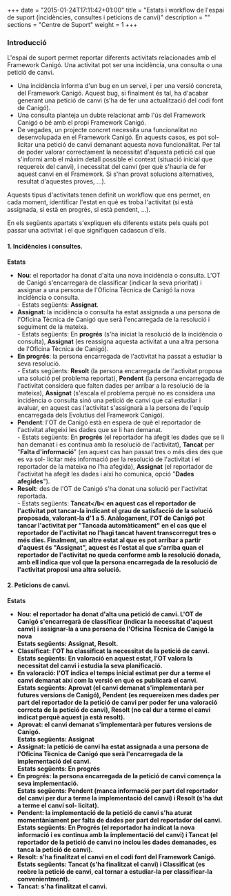 +++
date        = "2015-01-24T17:11:42+01:00"
title       = "Estats i workflow de l'espai de suport (incidències, consultes i peticions de canvi)"
description = ""
sections    = "Centre de Suport"
weight 		= 1
+++

### Introducció 

L'espai de suport permet reportar diferents activitats relacionades amb el Framework Canigó. Una activitat pot ser una incidència, una consulta o una petició de canvi.

 - Una incidència informa d'un bug en un servei, i per una versió concreta, del Framework Canigó. Aquest bug, si finalment és tal, ha d'acabar generant una petició de canvi (s'ha de fer una actualització del codi font de Canigó).
 - Una consulta planteja un dubte relacionat amb l'ús del Framework Canigó o bé amb el propi Framework Canigó.
 - De vegades, un projecte concret necessita una funcionalitat no desenvolupada en el Framework Canigó. En aquests casos, es pot sol- licitar una petició de canvi demanant aquesta nova funcionalitat. Per tal de poder valorar correctament la necessitat d'aquesta petició cal que s'informi amb el màxim detall possible el context (situació inicial que requereix del canvi), i necessitat del canvi (per què s'hauria de fer aquest canvi en el Framework. Si s'han provat solucions alternatives, resultat d'aquestes proves, ...).
 
 Aquests tipus d'activitats tenen definit un workflow que ens permet, en cada moment, identificar l'estat en què es troba l'activitat (si està assignada, si està en progrés, si està pendent, ...).

En els següents apartats s'expliquen els diferents estats pels quals pot passar una activitat i el que signifiquen cadascun d'ells. 

#### 1. Incidències i consultes.

<b>Estats</b>

 - <b>Nou</b>: el reportador ha donat d'alta una nova incidència o consulta. L'OT de Canigó s'encarregarà de classificar (indicar la seva prioritat) i assignar a una persona de l'Oficina Tècnica de Canigó la nova incidència o consulta.<br>
		- Estats següents: <b>Assignat</b>.
 - <b>Assignat</b>: la incidència o consulta ha estat assignada a una persona de l'Oficina Tècnica de Canigó que serà l'encarregada de la resolució i seguiment de la mateixa.<br>
		- Estats següents: En <b>progrés</b> (s'ha iniciat la resolució de la incidència o consulta), <b>Assignat</b> (es reassigna aquesta activitat a una altra persona de l'Oficina Tècnica de Canigó).
 - <b>En progrés</b>: la persona encarregada de l'activitat ha passat a estudiar la seva resolució.<br>
		- Estats següents: <b>Resolt</b> (la persona encarregada de l'activitat proposa una solució pel problema reportat), <b>Pendent</b> (la persona encarregada de l'activitat considera que falten dades per arribar a la resolució de la mateixa), <b>Assignat</b> (s'escala el problema perquè no es considera una incidència o consulta sinò una petició de canvi que cal estudiar i avaluar, en aquest cas l'activitat s'assignarà a la persona de l'equip encarregada dels Evolutius del Framework Canigó).
 - <b>Pendent</b>: l'OT de Canigó està en espera de què el reportador de l'activitat afegeixi les dades que se li han demanat.<br>
		- Estats següents: En <b>progrés</b> (el reportador ha afegit les dades que se li han demanat i es continua amb la resolució de l'activitat), <b>Tancat</b> per "<b>Falta d'informació</b>" (en aquest cas han passat tres o més dies des que es va sol- licitar més informació per la resolució de l'activitat i el reportador de la mateixa no l'ha afegida), <b>Assignat</b> (el reportador de l'activitat ha afegit les dades i així ho comunica, opció "<b>Dades afegides</b>").
 - <b>Resolt</b>: des de l'OT de Canigó s'ha donat una solució per l'activitat reportada.<br>
		- Estats següents: <b>Tancat</b< en aquest cas el reportador de l'activitat pot tancar-la indicant el grau de satisfacció de la solució proposada, valorant-la d'1 a 5. Anàlogament, l'OT de Canigó pot tancar l'activitat per "<b>Tancada automàticament</b>" en el cas que el reportador de l'activitat no l'hagi tancat havent transcorregut tres o més dies. Finalment, un altre estat al que es pot arribar a partir d'aquest és "<b>Assignat</b>", aquest és l'estat al que s'arriba quan el reportador de l'activitat no queda conforme amb la resolució donada, amb ell indica que vol que la persona encarregada de la resolució de l'activitat proposi una altra solució.
		
####  2. Peticions de canvi.

<b>Estats</b>

 - <b>Nou</b>: el reportador ha donat d'alta una petició de canvi. L'OT de Canigó s'encarregarà de classificar (indicar la necessitat d'aquest canvi) i assignar-la a una persona de l'Oficina Tècnica de Canigó la nova<br>
Estats següents: <b>Assignat, Resolt.</b>
 - <b>Classificat</b>: l'OT ha classificat la necessitat de la petició de canvi.<br>
Estats següents: <b>En valoració</b> en aquest estat, l'OT valora la necessitat del canvi i estudia la seva planificació.
 - <b>En valoració</b>: l'OT indica el temps inicial estimat per dur a terme el canvi demanat així com la versió en què es publicarà el canvi.<br>
Estats següents: <b>Aprovat</b> (el canvi demanat s'implementarà per futures versions de Canigó), <b>Pendent</b> (es requereixen mes dades per part del reportador de la petició de canvi per poder fer una valoració correcta de la petició de canvi), <b>Resolt</b> (no cal dur a terme el canvi indicat perquè aquest ja està resolt).
 - <b>Aprovat</b>: el canvi demanat s'implementarà per futures versions de Canigó.<br>
Estats següents: <b>Assignat</b>
 - <b>Assignat</b>: la petició de canvi ha estat assignada a una persona de l'Oficina Tècnica de Canigó que serà l'encarregada de la implementació del canvi.<br>
Estats següents: <b>En progrés</b>
 - <b>En progrés</b>: la persona encarregada de la petició de canvi comença la seva implementació.<br>
Estats següents: <b>Pendent</b> (manca informació per part del reportador del canvi per dur a terme la implementació del canvi) i <b>Resolt</b> (s'ha dut a terme el canvi sol- licitat).
 - <b>Pendent</b>: la implementació de la petició de canvi s'ha aturat momentàniament per falta de dades per part del reportador del canvi.<br>
Estats següents: <b>En Progrés</b> (el reportador ha indicat la nova informació i es continua amb la implementació del canvi) i <b>Tancat</b> (el reportador de la petició de canvi no inclou les dades demanades, es tanca la petició de canvi).
 - <b>Resolt</b>: s'ha finalitzat el canvi en el codi font del Framework Canigó.<br>
Estats següents: <b>Tancat</b> (s'ha finalitzat el canvi) i <b>Classificat</b> (es reobre la petició de canvi, cal tornar a estudiar-la per classificar-la convenientment).
 - <b>Tancat</b>: s'ha finalitzat el canvi.<br>